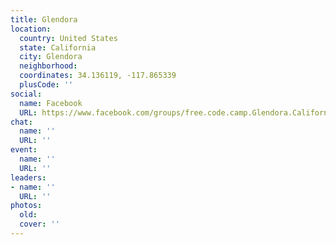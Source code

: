 ```yaml
---
title: Glendora
location:
  country: United States
  state: California
  city: Glendora
  neighborhood: 
  coordinates: 34.136119, -117.865339
  plusCode: ''
social:
  name: Facebook
  URL: https://www.facebook.com/groups/free.code.camp.Glendora.California
chat:
  name: ''
  URL: ''
event:
  name: ''
  URL: ''
leaders:
- name: ''
  URL: ''
photos:
  old: 
  cover: ''
---
```

